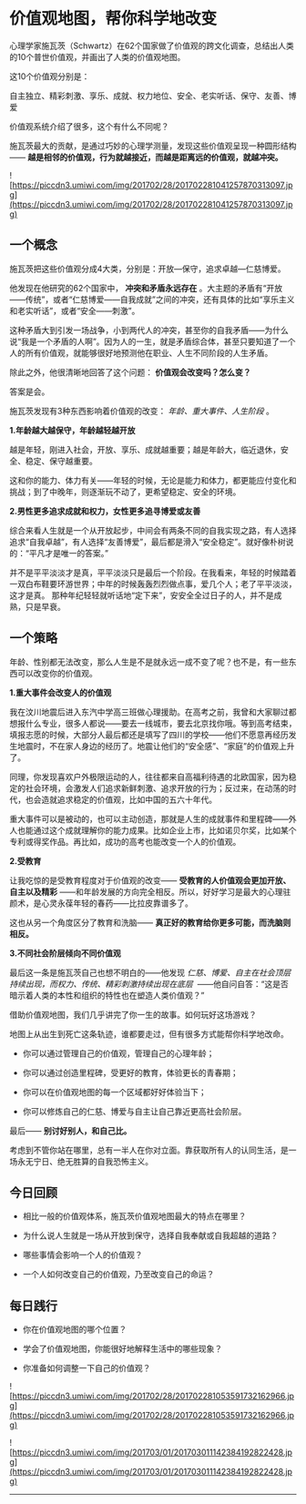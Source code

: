 # 价值观地图，帮你科学地改变

心理学家施瓦茨（Schwartz）在62个国家做了价值观的跨文化调查，总结出人类的10个普世价值观，并画出了人类的价值观地图。

这10个价值观分别是：

自主独立、精彩刺激、享乐、成就、权力地位、安全、老实听话、保守、友善、博爱

价值观系统介绍了很多，这个有什么不同呢？

施瓦茨最大的贡献，是通过巧妙的心理学测量，发现这些价值观呈现一种圆形结构—— **越是相邻的价值观，行为就越接近，而越是距离远的价值观，就越冲突。**

![https://piccdn3.umiwi.com/img/201702/28/201702281041257870313097.jpg](https://piccdn3.umiwi.com/img/201702/28/201702281041257870313097.jpg)

## 一个概念

施瓦茨把这些价值观分成4大类，分别是：开放—保守，追求卓越—仁慈博爱。

他发现在他研究的62个国家中， **冲突和矛盾永远存在** 。大主题的矛盾有“开放——传统”，或者“仁慈博爱——自我成就”之间的冲突，还有具体的比如“享乐主义和老实听话”，或者“安全——刺激”。

这种矛盾大到引发一场战争，小到两代人的冲突，甚至你的自我矛盾——为什么说“我是一个矛盾的人啊”。因为人的一生，就是矛盾综合体，甚至只要知道了一个人的所有价值观，就能够很好地预测他在职业、人生不同阶段的人生矛盾。

除此之外，他很清晰地回答了这个问题： **价值观会改变吗？怎么变？**

答案是会。

施瓦茨发现有3种东西影响着价值观的改变： *年龄、重大事件、人生阶段* 。

 **1.年龄越大越保守，年龄越轻越开放**

越是年轻，刚进入社会，开放、享乐、成就越重要；越是年龄大，临近退休，安全、稳定、保守越重要。

这和你的能力、体力有关——年轻的时候，无论是能力和体力，都更能应付变化和挑战；到了中晚年，则逐渐玩不动了，更希望稳定、安全的环境。

 **2.男性更多追求成就和权力，女性更多追寻博爱或友善**

综合来看人生就是一个从开放起步，中间会有两条不同的自我实现之路，有人选择追求“自我卓越”，有人选择“友善博爱”，最后都是滑入“安全稳定”。就好像朴树说的：“平凡才是唯一的答案。”

并不是平平淡淡才是真，平平淡淡只是最后一个阶段。在我看来，年轻的时候踏着一双白布鞋要环游世界；中年的时候轰轰烈烈做点事，爱几个人；老了平平淡淡，这才是真。 那种年纪轻轻就听话地“定下来”，安安全全过日子的人，并不是成熟，只是早衰。

## 一个策略

年龄、性别都无法改变，那么人生是不是就永远一成不变了呢？也不是，有一些东西可以改变你的价值观。

 **1.重大事件会改变人的价值观**

我在汶川地震后进入东汽中学高三班做心理援助。在高考之前，我曾和大家聊过都想报什么专业，很多人都说——要去一线城市，要去北京找你哦。等到高考结束，填报志愿的时候，大部分人最后都还是填写了四川的学校——他们不愿意再经历发生地震时，不在家人身边的经历了。地震让他们的“安全感”、“家庭”的价值观上升了。

同理，你发现喜欢户外极限运动的人，往往都来自高福利待遇的北欧国家，因为稳定的社会环境，会激发人们追求新鲜刺激、追求开放的行为；反过来，在动荡的时代，也会造就追求稳定的价值观，比如中国的五六十年代。

重大事件可以是被动的，也可以主动创造，那就是人生的成就事件和里程碑——外人也能通过这个成就理解你的能力成果。比如企业上市，比如诺贝尔奖，比如某个专利或得奖作品。再比如，成功的高考也能改变一个人的价值观。

 **2.受教育**

让我吃惊的是受教育程度对于价值观的改变—— **受教育的人价值观会更加开放、自主以及精彩** ——和年龄发展的方向完全相反。所以，好好学习是最大的心理驻颜术，是心灵永葆年轻的春药——比拉皮靠谱多了。

这也从另一个角度区分了教育和洗脑—— **真正好的教育给你更多可能，而洗脑则相反。**

 **3.不同社会阶层倾向不同价值观**

最后这一条是施瓦茨自己也想不明白的——他发现 *仁慈、博爱、自主在社会顶层持续出现，而权力、传统、精彩刺激持续出现在底层*  ——他自问自答：“这是否暗示着人类的本性和组织的特性也在塑造人类价值观？”

借助价值观地图，我们几乎讲完了你一生的故事。如何玩好这场游戏？

地图上从出生到死亡这条轨迹，谁都要走过，但有很多方式能帮你科学地改命。

* 你可以通过管理自己的价值观，管理自己的心理年龄；

* 你可以通过创造里程碑，受更好的教育，体验更长的青春期；

* 你可以在价值观地图的每一个区域都好好体验当下；

* 你可以修炼自己的仁慈、博爱与自主让自己靠近更高社会阶层。

最后—— **别讨好别人，和自己比。**

考虑到不管你站在哪里，总有一半人在你对立面。靠获取所有人的认同生活，是一场永无宁日、绝无胜算的自我恐怖主义。

## 今日回顾

* 相比一般的价值观体系，施瓦茨价值观地图最大的特点在哪里？

* 为什么说人生就是一场从开放到保守，选择自我奉献或自我超越的道路？

* 哪些事情会影响一个人的价值观？

* 一个人如何改变自己的价值观，乃至改变自己的命运？

## 每日践行

* 你在价值观地图的哪个位置？

* 学会了价值观地图，你能很好地解释生活中的哪些现象？

* 你准备如何调整一下自己的价值观？

![https://piccdn3.umiwi.com/img/201702/28/201702281053591732162966.jpg](https://piccdn3.umiwi.com/img/201702/28/201702281053591732162966.jpg)

![https://piccdn3.umiwi.com/img/201703/01/201703011142384192822428.jpg](https://piccdn3.umiwi.com/img/201703/01/201703011142384192822428.jpg)

---
